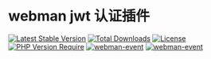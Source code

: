# webman jwt 认证插件

[![Latest Stable Version](http://poser.pugx.org/tinywan/jwt/v)](https://packagist.org/packages/tinywan/casbin)
[![Total Downloads](http://poser.pugx.org/tinywan/jwt/downloads)](https://packagist.org/packages/tinywan/casbin)
[![License](http://poser.pugx.org/tinywan/jwt/license)](https://packagist.org/packages/tinywan/casbin)
[![PHP Version Require](http://poser.pugx.org/tinywan/jwt/require/php)](https://packagist.org/packages/tinywan/casbin)
[![webman-event](https://img.shields.io/github/last-commit/tinywan/jwt/main)]()
[![webman-event](https://img.shields.io/github/v/tag/tinywan/jwt?color=ff69b4)]()
